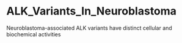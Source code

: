 # ALK_Variants_In_Neuroblastoma
Neuroblastoma-associated ALK variants have distinct cellular and biochemical activities 
